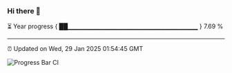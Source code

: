 ### Hi there 👋

⏳ Year progress { ██▁▁▁▁▁▁▁▁▁▁▁▁▁▁▁▁▁▁▁▁▁▁▁▁▁▁▁▁ } 7.69 %

---

⏰ Updated on Wed, 29 Jan 2025 01:54:45 GMT

![Progress Bar CI](https://github.com/IshwaranRudhara/GIT-ACTION/workflows/Progress%20Bar%20CI/badge.svg)
